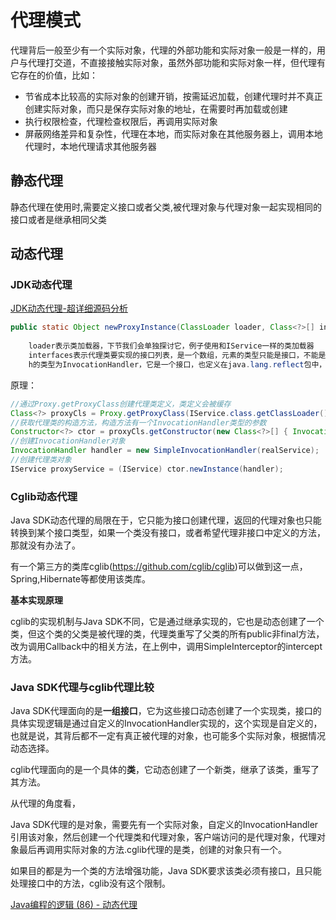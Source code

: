 # 代理模式

代理背后一般至少有一个实际对象，代理的外部功能和实际对象一般是一样的，用户与代理打交道，不直接接触实际对象，虽然外部功能和实际对象一样，但代理有它存在的价值，比如：

- 节省成本比较高的实际对象的创建开销，按需延迟加载，创建代理时并不真正创建实际对象，而只是保存实际对象的地址，在需要时再加载或创建
- 执行权限检查，代理检查权限后，再调用实际对象
- 屏蔽网络差异和复杂性，代理在本地，而实际对象在其他服务器上，调用本地代理时，本地代理请求其他服务器

## 静态代理

静态代理在使用时,需要定义接口或者父类,被代理对象与代理对象一起实现相同的接口或者是继承相同父类

## 动态代理

### JDK动态代理

[JDK动态代理-超详细源码分析](https://www.jianshu.com/p/269afd0a52e6)

```java
public static Object newProxyInstance(ClassLoader loader, Class<?>[] interfaces, InvocationHandler h)
    
    loader表示类加载器，下节我们会单独探讨它，例子使用和IService一样的类加载器
    interfaces表示代理类要实现的接口列表，是一个数组，元素的类型只能是接口，不能是普通的类，例子中只有一个IService
    h的类型为InvocationHandler，它是一个接口，也定义在java.lang.reflect包中，它只定义了一个方法invoke，对代理接口所有方法的调用都会转给该方法
```
原理：
```java
//通过Proxy.getProxyClass创建代理类定义，类定义会被缓存
Class<?> proxyCls = Proxy.getProxyClass(IService.class.getClassLoader(),new Class<?>[] { IService.class });
//获取代理类的构造方法，构造方法有一个InvocationHandler类型的参数
Constructor<?> ctor = proxyCls.getConstructor(new Class<?>[] { InvocationHandler.class });
//创建InvocationHandler对象
InvocationHandler handler = new SimpleInvocationHandler(realService);
//创建代理类对象
IService proxyService = (IService) ctor.newInstance(handler);
```

### Cglib动态代理

Java SDK动态代理的局限在于，它只能为接口创建代理，返回的代理对象也只能转换到某个接口类型，如果一个类没有接口，或者希望代理非接口中定义的方法，那就没有办法了。

有一个第三方的类库cglib(https://github.com/cglib/cglib)可以做到这一点，Spring,Hibernate等都使用该类库。

**基本实现原理**

cglib的实现机制与Java SDK不同，它是通过继承实现的，它也是动态创建了一个类，但这个类的父类是被代理的类，代理类重写了父类的所有public非final方法，改为调用Callback中的相关方法，在上例中，调用SimpleInterceptor的intercept方法。

### Java SDK代理与cglib代理比较

Java SDK代理面向的是**一组接口**，它为这些接口动态创建了一个实现类，接口的具体实现逻辑是通过自定义的InvocationHandler实现的，这个实现是自定义的，也就是说，其背后都不一定有真正被代理的对象，也可能多个实际对象，根据情况动态选择。

cglib代理面向的是一个具体的**类**，它动态创建了一个新类，继承了该类，重写了其方法。

从代理的角度看，

Java SDK代理的是对象，需要先有一个实际对象，自定义的InvocationHandler引用该对象，然后创建一个代理类和代理对象，客户端访问的是代理对象，代理对象最后再调用实际对象的方法.cglib代理的是类，创建的对象只有一个。

如果目的都是为一个类的方法增强功能，Java SDK要求该类必须有接口，且只能处理接口中的方法，cglib没有这个限制。

[Java编程的逻辑 (86) - 动态代理](https://www.cnblogs.com/swiftma/p/6869790.html)





